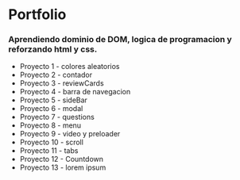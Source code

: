 # Portfolio 
### Aprendiendo dominio de DOM, logica de programacion y reforzando html y css.
- Proyecto 1 - colores aleatorios
- Proyecto 2 - contador
- Proyecto 3 - reviewCards
- Proyecto 4 - barra de navegacion
- Proyecto 5 - sideBar
- Proyecto 6 - modal
- Proyecto 7 - questions
- Proyecto 8 - menu
- Proyecto 9 - video y preloader
- Proyecto 10 - scroll
- Proyecto 11 - tabs
- Proyecto 12 - Countdown
- Proyecto 13 - lorem ipsum
